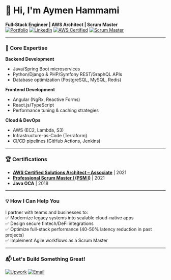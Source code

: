 # 👋 Hi, I'm Aymen Hammami  
**Full-Stack Engineer | AWS Architect | Scrum Master**  
[![Portfolio](https://img.shields.io/badge/-Portfolio-%230077B5?style=flat&logo=google-chrome)](https://aymen-hammami.com)
[![LinkedIn](https://img.shields.io/badge/-LinkedIn-%230077B5?style=flat&logo=linkedin)](https://linkedin.com/in/aymen-hammami-senior-engineer)
[![AWS Certified](https://img.shields.io/badge/AWS-Solutions%20Architect-orange)](https://www.credly.com/earner/earned/badge/0e601eb7-f159-4109-9526-9a189ca089fc)
[![Scrum Master](https://img.shields.io/badge/Scrum.org-PSM%20I-brightgreen)](https://www.credly.com/earner/earned/badge/1897a279-cb15-4a66-b949-49a0649363b8)

---

### 🔧 Core Expertise  
**Backend Development**  
- Java/Spring Boot microservices  
- Python/Django & PHP/Symfony REST/GraphQL APIs  
- Database optimization (PostgreSQL, MySQL, Redis)  

**Frontend Development**  
- Angular (NgRx, Reactive Forms)  
- React.js/TypeScript  
- Performance tuning & caching strategies  

**Cloud & DevOps**  
- AWS (EC2, Lambda, S3)  
- Infrastructure-as-Code (Terraform)  
- CI/CD pipelines (GitHub Actions, Jenkins)  

---

### 🏆 Certifications  
- [**AWS Certified Solutions Architect – Associate**](https://www.credly.com/earner/earned/badge/0e601eb7-f159-4109-9526-9a189ca089fc) | 2021  
- [**Professional Scrum Master I (PSM I)**](https://www.credly.com/earner/earned/badge/1897a279-cb15-4a66-b949-49a0649363b8) | 2021  
- **Java OCA** | 2018  

---

### 💡 How I Can Help You  
I partner with teams and businesses to:  
✅ Modernize legacy systems into scalable cloud-native apps  
✅ Design secure fintech/DeFi integrations  
✅ Optimize full-stack performance (40-50% latency reduction in past projects)  
✅ Implement Agile workflows as a Scrum Master  

---

### 📬 Let's Build Something Great!  
[![Upwork](https://img.shields.io/badge/-Hire%20Me%20on%20Upwork-6FDA44?logo=upwork)](https://www.upwork.com/freelancers/~015180ba1c9fc2ff90)
[![Email](https://img.shields.io/badge/-hello@aymen--hammami.com-D14836?logo=gmail)](mailto:hello@aymen-hammami.com)
